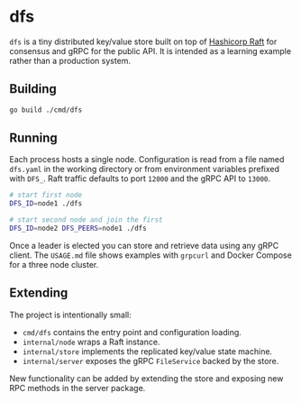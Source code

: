 # dfs

`dfs` is a tiny distributed key/value store built on top of
[Hashicorp Raft](https://github.com/hashicorp/raft) for consensus and
gRPC for the public API. It is intended as a learning example rather
than a production system.

## Building

```sh
go build ./cmd/dfs
```

## Running

Each process hosts a single node. Configuration is read from a file named
`dfs.yaml` in the working directory or from environment variables prefixed
with `DFS_`. Raft traffic defaults to port `12000` and the gRPC API to
`13000`.

```sh
# start first node
DFS_ID=node1 ./dfs

# start second node and join the first
DFS_ID=node2 DFS_PEERS=node1 ./dfs
```

Once a leader is elected you can store and retrieve data using any gRPC
client. The `USAGE.md` file shows examples with `grpcurl` and Docker
Compose for a three node cluster.

## Extending

The project is intentionally small:

* `cmd/dfs` contains the entry point and configuration loading.
* `internal/node` wraps a Raft instance.
* `internal/store` implements the replicated key/value state machine.
* `internal/server` exposes the gRPC `FileService` backed by the store.

New functionality can be added by extending the store and exposing new
RPC methods in the server package.

